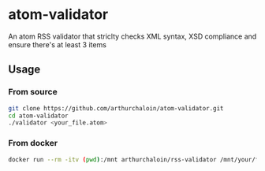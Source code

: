 # atom-validator

An atom RSS validator that striclty checks XML syntax, XSD compliance and ensure there's at least 3 items

## Usage

### From source

```bash
git clone https://github.com/arthurchaloin/atom-validator.git
cd atom-validator
./validator <your_file.atom>
```

### From docker

```bash
docker run --rm -itv (pwd):/mnt arthurchaloin/rss-validator /mnt/your/file.atom
```

